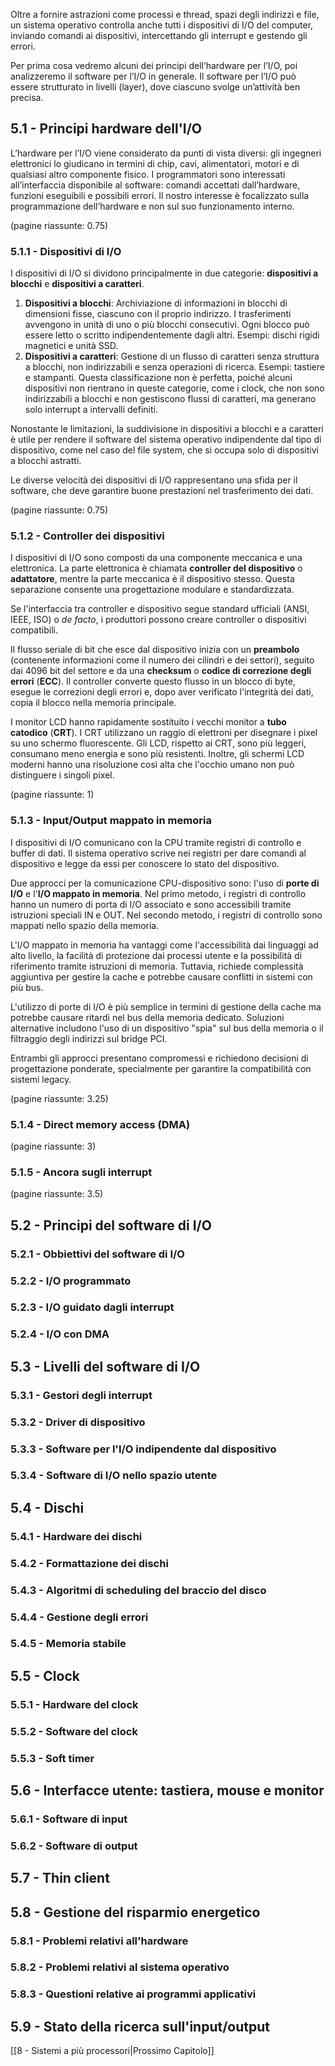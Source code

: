 Oltre a fornire astrazioni come processi e thread, spazi degli indirizzi e file, un sistema operativo controlla anche tutti i dispositivi di I/O del computer, inviando comandi ai dispositivi, intercettando gli interrupt e gestendo gli errori. 

Per prima cosa vedremo alcuni dei principi dell’hardware per l’I/O, poi analizzeremo il software per l’I/O in generale. Il software per l’I/O può essere strutturato in livelli (layer), dove ciascuno svolge un’attività ben precisa.
## 5.1 - Principi hardware dell'I/O
L’hardware per l’I/O viene considerato da punti di vista diversi: gli ingegneri elettronici lo giudicano in termini di chip, cavi, alimentatori, motori e di qualsiasi altro componente fisico. I programmatori sono interessati all’interfaccia disponibile al software: comandi accettati dall’hardware, funzioni eseguibili e possibili errori. Il nostro interesse è focalizzato sulla programmazione dell’hardware e non sul suo funzionamento interno.

(pagine riassunte: 0.75)
### 5.1.1 - Dispositivi di I/O
I dispositivi di I/O si dividono principalmente in due categorie: **dispositivi a blocchi** e **dispositivi a caratteri**.
1. **Dispositivi a blocchi**: Archiviazione di informazioni in blocchi di dimensioni fisse, ciascuno con il proprio indirizzo. I trasferimenti avvengono in unità di uno o più blocchi consecutivi. Ogni blocco può essere letto o scritto indipendentemente dagli altri. Esempi: dischi rigidi magnetici e unità SSD.
2. **Dispositivi a caratteri**: Gestione di un flusso di caratteri senza struttura a blocchi, non indirizzabili e senza operazioni di ricerca. Esempi: tastiere e stampanti.
Questa classificazione non è perfetta, poiché alcuni dispositivi non rientrano in queste categorie, come i clock, che non sono indirizzabili a blocchi e non gestiscono flussi di caratteri, ma generano solo interrupt a intervalli definiti.

Nonostante le limitazioni, la suddivisione in dispositivi a blocchi e a caratteri è utile per rendere il software del sistema operativo indipendente dal tipo di dispositivo, come nel caso del file system, che si occupa solo di dispositivi a blocchi astratti.

Le diverse velocità dei dispositivi di I/O rappresentano una sfida per il software, che deve garantire buone prestazioni nel trasferimento dei dati.

(pagine riassunte: 0.75)
### 5.1.2 - Controller dei dispositivi
I dispositivi di I/O sono composti da una componente meccanica e una elettronica. La parte elettronica è chiamata **controller del dispositivo** o **adattatore**, mentre la parte meccanica è il dispositivo stesso. Questa separazione consente una progettazione modulare e standardizzata.

Se l'interfaccia tra controller e dispositivo segue standard ufficiali (ANSI, IEEE, ISO) o _de facto_, i produttori possono creare controller o dispositivi compatibili.

Il flusso seriale di bit che esce dal dispositivo inizia con un **preambolo** (contenente informazioni come il numero dei cilindri e dei settori), seguito dai 4096 bit del settore e da una **checksum** o **codice di correzione degli errori** (**ECC**). Il controller converte questo flusso in un blocco di byte, esegue le correzioni degli errori e, dopo aver verificato l'integrità dei dati, copia il blocco nella memoria principale.

I monitor LCD hanno rapidamente sostituito i vecchi monitor a **tubo catodico** (**CRT**). I CRT utilizzano un raggio di elettroni per disegnare i pixel su uno schermo fluorescente. Gli LCD, rispetto ai CRT, sono più leggeri, consumano meno energia e sono più resistenti. Inoltre, gli schermi LCD moderni hanno una risoluzione così alta che l'occhio umano non può distinguere i singoli pixel.

(pagine riassunte: 1)
### 5.1.3 - Input/Output mappato in memoria
I dispositivi di I/O comunicano con la CPU tramite registri di controllo e buffer di dati. Il sistema operativo scrive nei registri per dare comandi al dispositivo e legge da essi per conoscere lo stato del dispositivo.

Due approcci per la comunicazione CPU-dispositivo sono: l'uso di **porte di I/O** e l'**I/O mappato in memoria**. Nel primo metodo, i registri di controllo hanno un numero di porta di I/O associato e sono accessibili tramite istruzioni speciali IN e OUT. Nel secondo metodo, i registri di controllo sono mappati nello spazio della memoria.

L'I/O mappato in memoria ha vantaggi come l'accessibilità dai linguaggi ad alto livello, la facilità di protezione dai processi utente e la possibilità di riferimento tramite istruzioni di memoria. Tuttavia, richiede complessità aggiuntiva per gestire la cache e potrebbe causare conflitti in sistemi con più bus.

L'utilizzo di porte di I/O è più semplice in termini di gestione della cache ma potrebbe causare ritardi nel bus della memoria dedicato. Soluzioni alternative includono l'uso di un dispositivo "spia" sul bus della memoria o il filtraggio degli indirizzi sul bridge PCI.

Entrambi gli approcci presentano compromessi e richiedono decisioni di progettazione ponderate, specialmente per garantire la compatibilità con sistemi legacy.

(pagine riassunte: 3.25)
### 5.1.4 - Direct memory access (DMA)


(pagine riassunte: 3)
### 5.1.5 - Ancora sugli interrupt


(pagine riassunte: 3.5)
## 5.2 - Principi del software di I/O

### 5.2.1 - Obbiettivi del software di I/O

### 5.2.2 - I/O programmato

### 5.2.3 - I/O guidato dagli interrupt

### 5.2.4 - I/O con DMA

## 5.3 - Livelli del software di I/O

### 5.3.1 - Gestori  degli interrupt

### 5.3.2 - Driver di dispositivo

### 5.3.3 - Software per l'I/O indipendente dal dispositivo

### 5.3.4 - Software di I/O nello spazio utente

## 5.4 - Dischi

### 5.4.1 - Hardware dei dischi

### 5.4.2 - Formattazione dei dischi

### 5.4.3 - Algoritmi di scheduling del braccio del disco

### 5.4.4 - Gestione degli errori

### 5.4.5 - Memoria stabile

## 5.5 - Clock

### 5.5.1 - Hardware del clock

### 5.5.2 - Software del clock

### 5.5.3 - Soft timer

## 5.6 - Interfacce utente: tastiera, mouse e monitor

### 5.6.1 - Software di input

### 5.6.2 - Software di output

## 5.7 - Thin client

## 5.8 - Gestione del risparmio energetico

### 5.8.1 - Problemi relativi all'hardware

### 5.8.2 - Problemi relativi al sistema operativo

### 5.8.3 - Questioni relative ai programmi applicativi

## 5.9 - Stato della ricerca sull'input/output


[[8 - Sistemi a più processori|Prossimo Capitolo]]